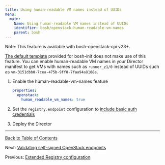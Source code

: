 ```yaml
---
title: Using human-readable VM names instead of UUIDs
menu:
  main:
    Name: Using human-readable VM names instead of UUIDs
    identifier: bosh/openstack-human-readable-vm-names
    parent: bosh
---
```


<p class="note">Note: This feature is available with bosh-openstack-cpi v23+.</p>

[The default template](init-openstack.html#create-manifest) provided for bosh-init does not make use of this feature. You can enable human-readable VM names in your Director manifest to get VMs with names such as `runner_z1/0` instead of UUIDs such as `vm-3151dbb0-7cea-475b-9ff8-7faa94a8188e`.

1. Enable the human-readable-vm-names feature

    ```yaml
    properties:
      openstack:
        human_readable_vm_names: true
    ```

1. Set the `registry.endpoint` configuration to [include basic auth credentials](openstack-registry.html)


1. Deploy the Director




---
[Back to Table of Contents](index.html#cpi-config)

Next: [Validating self-signed OpenStack endpoints](openstack-self-signed-endpoints.html)

Previous: [Extended Registry configuration](openstack-registry.html)

